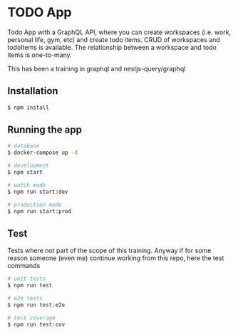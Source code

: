 # TODO App

Todo App with a GraphQL API, where you can create workspaces (i.e. work, personal life, gym, etc) and create todo items.
CRUD of workspaces and todoItems is available.
The relationship between a workspace and todo items is one-to-many.

This has been a training in graphql and nestjs-query/graphql

## Installation

```bash
$ npm install
```

## Running the app

```bash
# database
$ docker-compose up -d

# development
$ npm start

# watch mode
$ npm run start:dev

# production mode
$ npm run start:prod
```

## Test

Tests where not part of the scope of this training.
Anyway if for some reason someone (even me) continue working from this repo, here the test commands

```bash
# unit tests
$ npm run test

# e2e tests
$ npm run test:e2e

# test coverage
$ npm run test:cov
```
